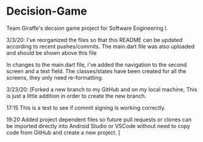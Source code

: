 # Decision-Game
Team Giraffe's decsion game project for Software Engineering I.

3/3/20: I've reorganized the files so that this README can be updated according to recent pushes/commits. The main.dart file was also uploaded and should be shown above this file

In changes to the main.dart file, i've added the navigation to the second screen and a text field. The classes/states have been created for all the screens, they only need re-formatting.

3/23/20: [Forked a new branch to my GitHub and on my local machine, This is just a little addition in order to create the new branch.

17:15 This is a test to see if commit signing is working correctly.


19:20 Added project dependent files so future pull requests or clones can be imported directly into Android Studio or VSCode without need to copy code from GitHub and create a new project.
]
